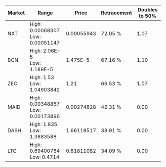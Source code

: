 | Market | Range | Price| Retracement | Doubles to 50% |
| --- | --- | --- | --- | --- |
| NXT | High: 0.00068307<br />Low: 0.00051147 | 0.00055943 | 72.05 % | 1.07 |
| BCN | High: 2.06E-5<br />Low: 1.189E-5 | 1.475E-5 | 67.16 % | 1.10 |
| ZEC | High: 1.53<br />Low: 1.04903842 | 1.21 | 66.53 % | 1.07 |
| MAID | High: 0.00348857<br />Low: 0.00173896 | 0.00274828 | 42.31 % | 0.00 |
| DASH | High: 1.835<br />Low: 1.3883588 | 1.66119517 | 38.91 % | 0.00 |
| LTC | High: 0.69400764<br />Low: 0.4714 | 0.61811082 | 34.09 % | 0.00 |
